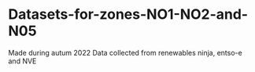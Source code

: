 # Datasets-for-zones-NO1-NO2-and-N05

Made during autum 2022
Data collected from renewables ninja, entso-e and NVE
